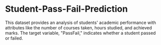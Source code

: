 # Student-Pass-Fail-Prediction
This dataset provides an analysis of students' academic performance with attributes like the number of courses taken, hours studied, and achieved marks. The target variable, "PassFail," indicates whether a student passed or failed. 
